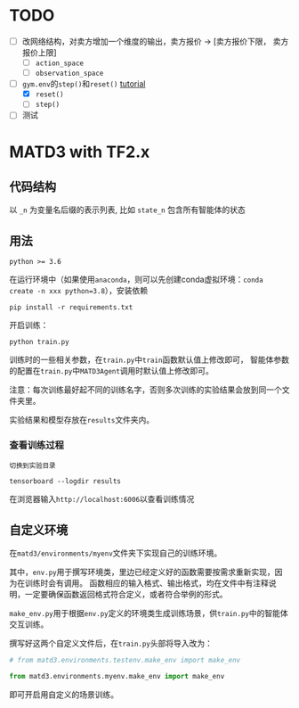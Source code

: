 # TODO

- [ ] 改网络结构，对卖方增加一个维度的输出，卖方报价 -> [卖方报价下限， 卖方报价上限]
  - [ ] `action_space`
  - [ ] `observation_space`
- [ ] `gym.env`的`step()`和`reset()` [tutorial](https://blog.paperspace.com/getting-started-with-openai-gym/)
  - [x] `reset()`
  - [ ] `step()`
- [ ] 测试

# MATD3 with TF2.x

## 代码结构

以 `_n` 为变量名后缀的表示列表, 比如 `state_n` 包含所有智能体的状态

## 用法

`python >= 3.6`

在运行环境中（如果使用`anaconda`，则可以先创建conda虚拟环境：`conda create -n xxx python=3.8`），安装依赖

```shell
pip install -r requirements.txt
```

开启训练：

```shell
python train.py
```

训练时的一些相关参数，在`train.py`中`train`函数默认值上修改即可，
智能体参数的配置在`train.py`中`MATD3Agent`调用时默认值上修改即可。

注意：每次训练最好起不同的训练名字，否则多次训练的实验结果会放到同一个文件夹里。

实验结果和模型存放在`results`文件夹内。

### 查看训练过程

```commandline
切换到实验目录

tensorboard --logdir results
```

在浏览器输入`http://localhost:6006`以查看训练情况

## 自定义环境

在`matd3/environments/myenv`文件夹下实现自己的训练环境。

其中，`env.py`用于撰写环境类，里边已经定义好的函数需要按需求重新实现，因为在训练时会有调用。
函数相应的输入格式、输出格式，均在文件中有注释说明，一定要确保函数返回格式符合定义，或者符合举例的形式。

`make_env.py`用于根据`env.py`定义的环境类生成训练场景，供`train.py`中的智能体交互训练。

撰写好这两个自定义文件后，在`train.py`头部将导入改为：

```python
# from matd3.environments.testenv.make_env import make_env

from matd3.environments.myenv.make_env import make_env
```

即可开启用自定义的场景训练。